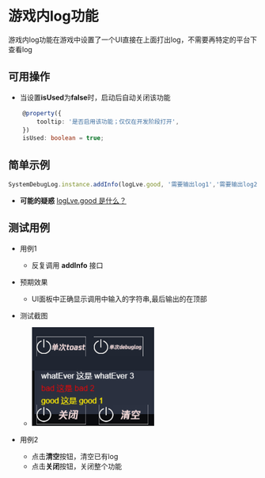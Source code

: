 # 游戏内log功能

游戏内log功能在游戏中设置了一个UI直接在上面打出log，不需要再特定的平台下查看log

## 可用操作

- 当设置**isUsed**为**false**时，启动后自动关闭该功能
```typescript
    @property({
        tooltip: '是否启用该功能；仅仅在开发阶段打开',
    })
    isUsed: boolean = true;
```

## 简单示例

```typescript
SystemDebugLog.instance.addInfo(logLve.good, '需要输出log1','需要输出log2');
```
- **可能的疑惑** [logLve.good 是什么？](./../enum/logLve.md) 

## 测试用例
- 用例1
  - 反复调用 **addInfo** 接口
- 预期效果
   - UI面板中正确显示调用中输入的字符串,最后输出的在顶部
- 测试截图
  - ![预览效果](img/debugLog.png)
  
- 用例2
  - 点击**清空**按钮，清空已有log
  - 点击**关闭**按钮，关闭整个功能